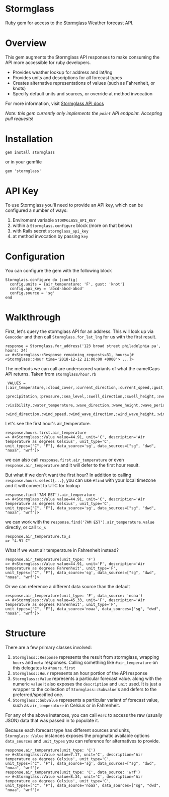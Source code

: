 # Stormglass

Ruby gem for access to the [Stormglass](https://stormglass.io/) Weather forecast API.

# Overview

This gem augments the Stormglass API responses to make consuming the API more accessible for ruby developers.

- Provides weather lookup for address and lat/lng
- Provides units and descriptions for all forecast types
- Creates alternative representations of values (such as Fahrenheit, or knots)
- Specify default units and sources, or override at method invocation

For more information, visit [Stormglass API docs](https://docs.stormglass.io/)

*Note: this gem currently only implements the `point` API endpoint. Accepting pull requests!*

# Installation

```
gem install stormglass
```

or in your gemfile

```
gem 'stormglass'
```

# API Key

To use Stormglass you'll need to provide an API key, which can be configured a number of ways:

1. Enviroment variable `STORMGLASS_API_KEY`
2. within a `Stormglass.configure` block (more on that below)
3. with Rails secret `stormglass_api_key`
4. at method invocation by passing `key`

# Configuration

You can configure the gem with the following block
```
Stormglass.configure do |config|
  config.units = {air_temperature: 'F', gust: 'knot'}
  config.api_key = 'abcd-abcd-abcd'
  config.source = 'sg'
end
```

# Walkthrough

First, let's query the stormglass API for an address. This will look up via `Geocoder` and then call `Stormglass.for_lat_lng` for us with the first result.
```
response = Stormglass.for_address('123 broad street philadelphia pa', hours: 24)
=> #<Stormglass::Response remaining_requests=31, hours=[#<Stormglass::Hour time='2018-12-12 21:00:00 +0000'> ...]>
```
The methods we can call are underscored variants of what the camelCaps API returns. Taken from `stormglass/hour.rb`
```
 VALUES = [:air_temperature,:cloud_cover,:current_direction,:current_speed,:gust,:humidity,
            :precipitation,:pressure,:sea_level,:swell_direction,:swell_height,:swell_period,
            :visibility,:water_temperature,:wave_direction,:wave_height,:wave_period,
            :wind_direction,:wind_speed,:wind_wave_direction,:wind_wave_height,:wind_wave_period]
```
Let's see the first hour's air_temperature.
```
response.hours.first.air_temperature
=> #<Stormglass::Value value=44.91, unit='C', description='Air temperature as degrees Celsius', unit_type='C',
unit_types=["C", "F"], data_source='sg', data_sources=["sg", "dwd", "noaa", "wrf"]>
```
we can also call `response.first.air_temperature` or even `response.air_temperature` and it will defer to the first hour result.

But what if we don't want the first hour? In addition to calling `response.hours.select{...}`, you can use `#find` with your local timezone and it will convert to UTC for lookup
```
response.find('7AM EST').air_temperature
=> #<Stormglass::Value value=44.91, unit='C', description='Air temperature as degrees Celsius', unit_type='C',
unit_types=["C", "F"], data_source='sg', data_sources=["sg", "dwd", "noaa", "wrf"]>
```
we can work with the `response.find('7AM EST').air_temperature.value` directly, or call `to_s`

```
response.air_temperature.to_s
=> "4.91 C"
```

What if we want air temperature in Fahrenheit instead?

```
response.air_temperature(unit_type: 'F')
=> #<Stormglass::Value value=44.91, unit='F', description='Air temperature as degrees Fahrenheit', unit_type='F',
unit_types=["C", "F"], data_source='sg', data_sources=["sg", "dwd", "noaa", "wrf"]>
```

Or we can reference a different data source than the default
```
response.air_temperature(unit_type: 'F', data_source: 'noaa')
=> #<Stormglass::Value value=45.33, unit='F', description='Air temperature as degrees Fahrenheit', unit_type='F',
unit_types=["C", "F"], data_source='noaa', data_sources=["sg", "dwd", "noaa", "wrf"]>
```

# Structure

There are a few primary classes involved:
1. `Stormglass::Response` represents the result from stormglass, wrapping `hours` and `meta` responses.
Calling something like `#air_temperature` on this delegates to `#hours.first`
2. `Stormglass::Hour` represents an hour portion of the API response
3. `Stormglass::Value` represents a particular forecast value. along with the numeric `value` it also exposes
the `description` and `unit` used. It is just a wrapper to the collection of `Stormglass::Subvalue`'s and defers to the preferred/specified one.
4. `Stormglass::Subvalue` represents a particular variant of forecast value, such as `air_temperature` in Celsius or in Fahrenheit.

For any of the above instances, you can call `#src` to access the raw (usually JSON) data that was passed in to populate it.

Because each forecast type has different sources and units, `Stormglass::Value` instances exposes the progmatic
available options `data_sources` and `unit_types` you can reference for alternatives to provide.

```
response.air_temperature(unit_type: 'C')
=> #<Stormglass::Value value=7.17, unit='C', description='Air temperature as degrees Celsius', unit_type='C',
unit_types=["C", "F"], data_source='sg', data_sources=["sg", "dwd", "noaa", "wrf"]>
response.air_temperature(unit_type: 'C', data_source: 'wrf')
=> #<Stormglass::Value value=8.34, unit='C', description='Air temperature as degrees Celsius', unit_type='C',
unit_types=["C", "F"], data_source='noaa', data_sources=["sg", "dwd", "noaa", "wrf"]>
```
